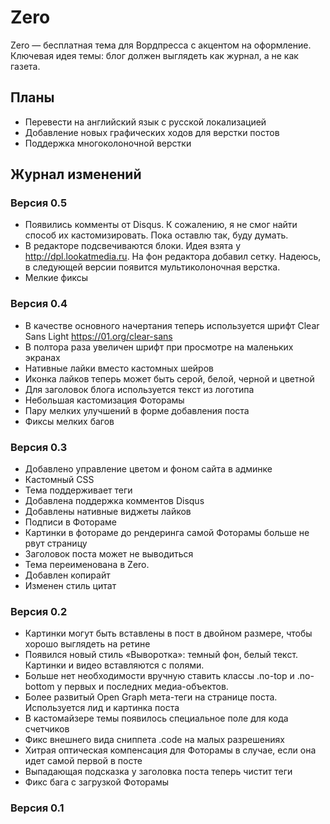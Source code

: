 # Zero

Zero — бесплатная тема для Вордпресса с акцентом на оформление. Ключевая идея темы: блог должен выглядеть как журнал, а не как газета.

## Планы

* Перевести на английский язык с русской локализацией
* Добавление новых графических ходов для верстки постов
* Поддержка многоколоночной верстки

## Журнал изменений

### Версия 0.5

* Появились комменты от Disqus. К сожалению, я не смог найти способ их кастомизировать. Пока оставлю так, буду думать.
* В редакторе подсвечиваются блоки. Идея взята у http://dpl.lookatmedia.ru. На фон редактора добавил сетку. Надеюсь, в следующей версии появится мультиколоночная верстка.
* Мелкие фиксы

### Версия 0.4

* В качестве основного начертания теперь используется шрифт Clear Sans Light https://01.org/clear-sans
* В полтора раза увеличен шрифт при просмотре на маленьких экранах
* Нативные лайки вместо кастомных шейров
* Иконка лайков теперь может быть серой, белой, черной и цветной
* Для заголовок блога используется текст из логотипа
* Небольшая кастомизация Фоторамы
* Пару мелких улучшений в форме добавления поста
* Фиксы мелких багов

### Версия 0.3

* Добавлено управление цветом и фоном сайта в админке
* Кастомный CSS
* Тема поддерживает теги
* Добавлена поддержка комментов Disqus
* Добавлены нативные виджеты лайков
* Подписи в Фотораме
* Картинки в фотораме до рендеринга самой Фоторамы больше не рвут страницу
* Заголовок поста может не выводиться
* Тема переименована в Zero.
* Добавлен копирайт
* Изменен стиль цитат

### Версия 0.2

* Картинки могут быть вставлены в пост в двойном размере, чтобы хорошо выглядеть на ретине
* Появился новый стиль «Выворотка»: темный фон, белый текст. Картинки и видео вставляются с полями.
* Больше нет необходимости вручную ставить классы .no-top и .no-bottom у первых и последних медиа-объектов.
* Более развитый Open Graph мета-теги на странице поста. Используется лид и картинка поста
* В кастомайзере темы появилось специальное поле для кода счетчиков
* Фикс внешнего вида сниппета .code на малых разрешениях
* Хитрая оптическая компенсация для Фоторамы в случае, если она идет самой первой в посте
* Выпадающая подсказка у заголовка поста теперь чистит теги
* Фикс бага с загрузкой Фоторамы

### Версия 0.1